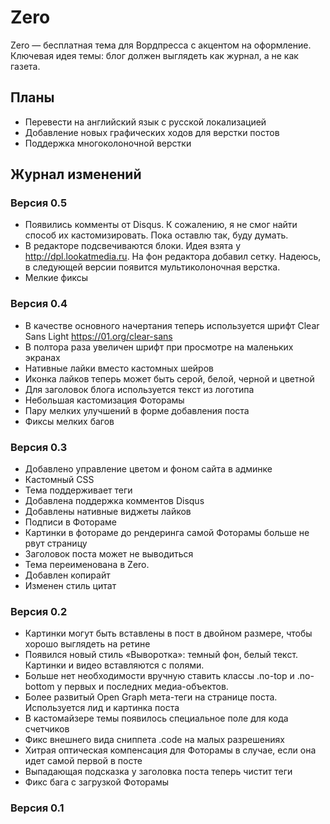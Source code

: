 # Zero

Zero — бесплатная тема для Вордпресса с акцентом на оформление. Ключевая идея темы: блог должен выглядеть как журнал, а не как газета.

## Планы

* Перевести на английский язык с русской локализацией
* Добавление новых графических ходов для верстки постов
* Поддержка многоколоночной верстки

## Журнал изменений

### Версия 0.5

* Появились комменты от Disqus. К сожалению, я не смог найти способ их кастомизировать. Пока оставлю так, буду думать.
* В редакторе подсвечиваются блоки. Идея взята у http://dpl.lookatmedia.ru. На фон редактора добавил сетку. Надеюсь, в следующей версии появится мультиколоночная верстка.
* Мелкие фиксы

### Версия 0.4

* В качестве основного начертания теперь используется шрифт Clear Sans Light https://01.org/clear-sans
* В полтора раза увеличен шрифт при просмотре на маленьких экранах
* Нативные лайки вместо кастомных шейров
* Иконка лайков теперь может быть серой, белой, черной и цветной
* Для заголовок блога используется текст из логотипа
* Небольшая кастомизация Фоторамы
* Пару мелких улучшений в форме добавления поста
* Фиксы мелких багов

### Версия 0.3

* Добавлено управление цветом и фоном сайта в админке
* Кастомный CSS
* Тема поддерживает теги
* Добавлена поддержка комментов Disqus
* Добавлены нативные виджеты лайков
* Подписи в Фотораме
* Картинки в фотораме до рендеринга самой Фоторамы больше не рвут страницу
* Заголовок поста может не выводиться
* Тема переименована в Zero.
* Добавлен копирайт
* Изменен стиль цитат

### Версия 0.2

* Картинки могут быть вставлены в пост в двойном размере, чтобы хорошо выглядеть на ретине
* Появился новый стиль «Выворотка»: темный фон, белый текст. Картинки и видео вставляются с полями.
* Больше нет необходимости вручную ставить классы .no-top и .no-bottom у первых и последних медиа-объектов.
* Более развитый Open Graph мета-теги на странице поста. Используется лид и картинка поста
* В кастомайзере темы появилось специальное поле для кода счетчиков
* Фикс внешнего вида сниппета .code на малых разрешениях
* Хитрая оптическая компенсация для Фоторамы в случае, если она идет самой первой в посте
* Выпадающая подсказка у заголовка поста теперь чистит теги
* Фикс бага с загрузкой Фоторамы

### Версия 0.1